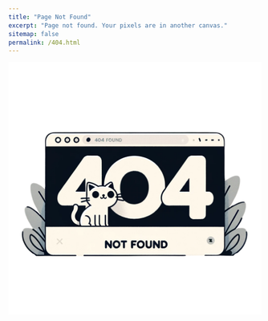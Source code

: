 ```yaml
---
title: "Page Not Found"
excerpt: "Page not found. Your pixels are in another canvas."
sitemap: false
permalink: /404.html
---
```


<img src="/images/404page.png">
<style>
    img { display : block;
    margin : auto;}
</style>